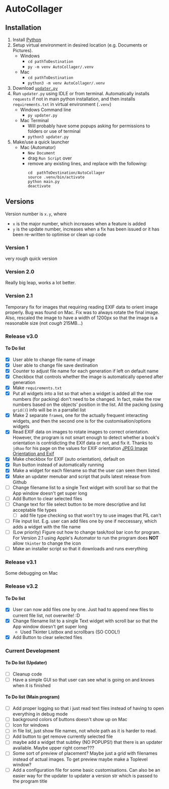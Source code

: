 # AutoCollager

## Installation
1. Install [Python](https://www.python.org/)
2. Setup virtual environment in desired location (e.g. Documents or Pictures).
   - Windows
     - `cd pathToDestination`
     - `py -m venv AutoCollager/.venv`
   - Mac
     - `cd pathToDestination`
     - `python3 -m venv AutoCollager/.venv`
3. Download [`updater.py`](https://github.com/NoahLobbe/AutoCollager/releases/latest/download/updater.py)
4. Run `updater.py` using IDLE or from terminal. Automatically installs `requests` if not in main python installation, and then installs `requirements.txt` in virtual environment (`.venv`)
    - Windows Command line
      - `py updater.py`
    - Mac Terminal
      - Will probably have some popups asking for permissions to folders or use of terminal
      - `python3 updater.py`
5. Make/use a quick launcher
    - Mac (Automator)
      - `New Document`
      - drag `Run Script` over
      - remove any existing lines, and replace with the following:
         ```
         cd  pathToDestination/AutoCollager
         source .venv/bin/activate
         python main.py
         deactivate
         ```


## Versions
Version number is `x.y`, where
- `x` is the major number, which increases when a feature is added
- `y` is the update number, increases when a fix has been issued or it has been re-written to optimise or clean up code


### Version 1
very rough quick version

### Version 2.0
Really big leap, works a lot better.

### Version 2.1
Temporary fix for images that requiring reading EXIF data to orient image properly. Bug was found on Mac.
Fix was to always rotate the final image. Also, rescaled the image to have a width of 1200px so that the image is a reasonable size (not *cough* 215MB...)

### Release v3.0

#### To Do list
- [x] User able to change file name of image 
- [x] User able to change file save destination 
- [x] Counter to adjust file name for each generation if left on default name
- [x] Checkbox that controls whether the image is automatically opened after generation
- [x] Make `requirements.txt`
- [x] Put all widgets into a list so that when a widget is added all the row numbers (for packing) don't need to be changed. In fact, make the row numbers based on the objects' position in the list. All the packing (using `grid()`) info will be in a parrallel list
- [x] Make 2 separate `frame`s, one for the actually frequent interacting widgets, and then the second one is for the customisation/options widgets
- [x] Read EXIF data on images to rotate images to correct orientation. However, the program is not smart enough to detect whether a book's orientation is contridicting the EXIf data or not, and fix it. Thanks to `jdhao` for his page on the values for EXIF orientation [JPEG Image Orientation and Exif](https://web.archive.org/web/20241110203841/https://jdhao.github.io/2019/07/31/image_rotation_exif_info/)
- [x] Make checkbox for EXIF (auto orientation), default on
- [x] Run button instead of automatically running
- [x] Make a widget for each filename so that the user can seen them listed
- [x] Make an updater menubar and script that pulls latest release from Github
- [ ] Change filename list to a single Text widget with scroll bar so that the App window doesn't get super long
- [ ] Add Button to clear selected files
- [ ] Change text for file select button to be more descriptive and list acceptable file types
  - [ ] add file type checking so that won't try to use images that PIL can't
- [ ] File input list. E.g. user can add files one by one if neccessary, which adds a widget with the file name
- [ ] (Low priority) Figure out how to change task/tool bar icon for program. For Version 2.1 using Apple's Automator to run the program does **NOT** allow `tkinter` to change the icon
- [ ] Make an installer script so that it downloads and runs everything

### Release v3.1
Some debugging on Mac

### Release v3.2 
#### To Do list
- [x] User can now add files one by one. Just had to append new files to current file list, not overwrite! :D
- [x] Change filename list to a single Text widget with scroll bar so that the App window doesn't get super long
  - Used Tkinter Listbox and scrollbars (SO COOL!)
- [x] Add Button to clear selected files

### Current Development
#### To Do list (Updater)
- [ ] Cleanup code
- [ ] Have a simple GUI so that user can see what is going on and knows when it is finished

#### To Do list (Main program)
- [ ] Add proper logging so that i just read text files instead of having to open everything in debug mode
- [ ] background colors of buttons doesn't show up on Mac
- [ ] Icon for windows
- [ ] in file list, just show file names, not whole path as it is harder to read.
- [ ] Add button to get remove currently selected file
- [ ] maybe add a widget that subtley (NO POPUPS!) that there is an updater available. Maybe upper right corner???
- [ ] Some sort of preview of placement? Maybe just a grid with filenames instead of actual images. To get preview maybe make a Toplevel window?
- [ ] Add a configuration file for some basic customisations. Can also be an easier way for the updater to updater a version str which is passed to the program title
